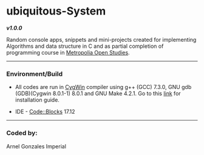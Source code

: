 # ubiquitous-System

***v1.0.0***

Random console apps, snippets and mini-projects created for implementing Algorithms and data structure in C and as partial completion of programming course in [Metropolia Open Studies](http://opendata.metropolia.fi/koulutushaku/search.php#result-87382).

---

### Environment/Build
* All codes are run in [CygWin](https://www.cygwin.com/) compiler using g++   (GCC) 7.3.0, GNU gdb (GDB)(Cygwin 8.0.1-1) 8.0.1 and GNU Make 4.2.1.
  Go to this [link](https://www.cs.odu.edu/~zeil/cs250PreTest/latest/Public/installingACompiler/) for installation guide.

* IDE - [Code::Blocks](http://www.codeblocks.org/) 17.12 
---

### Coded by:
Arnel Gonzales Imperial
